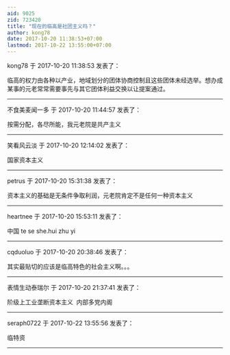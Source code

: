 ```yaml
---
aid: 9025
zid: 723420
title: "现在的临高是社团主义吗？"
author: kong78
date: 2017-10-20 11:38:53+07:00
lastmod: 2017-10-22 13:55:00+07:00
---
```


kong78 于 2017-10-20 11:38:53 发表了：

临高的权力由各种以产业，地域划分的团体协商控制且这些团体未经选举。想办成某事的元老常常需要事先与其它团体利益交换以让提案通过。

---

不食美麦闻一多 于 2017-10-20 11:44:57 发表了：

按需分配，各尽所能，我元老院是共产主义

---

笑看风云淡 于 2017-10-20 12:14:02 发表了：

国家资本主义

---

petrus 于 2017-10-20 15:31:38 发表了：

资本主义的基础是无条件争取利润，元老院肯定不是任何一种资本主义

---

heartnee 于 2017-10-20 15:53:11 发表了：

中国 te se she.hui zhu yi

---

cqduoluo 于 2017-10-20 20:38:46 发表了：

其实最贴切的应该是临高特色的社会主义啊。。。

---

表情生动泰瑞尔 于 2017-10-20 21:37:41 发表了：

阶级上工业垄断资本主义&nbsp;&nbsp;内部多党内阁

---

seraph0722 于 2017-10-22 13:55:56 发表了：

临特资

---
